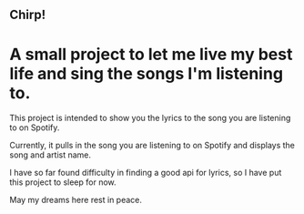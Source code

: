 ## Chirp! 
# A small project to let me live my best life and sing the songs I'm listening to. 

This project is intended to show you the lyrics to the song you are listening to on Spotify. 

Currently, it pulls in the song you are listening to on Spotify and displays the song and artist name. 

I have so far found difficulty in finding a good api for lyrics, so I have put this project to sleep for now. 
 
May my dreams here rest in peace. 

